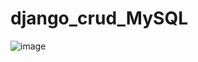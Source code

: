 # django_crud_MySQL

![image](https://github.com/sergi-espin/django_crud_MySQL/assets/132584932/6501478e-3fad-4dbd-bb6e-dcad175fa3a1)
